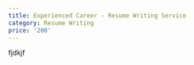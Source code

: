 ```yaml
---
title: Experienced Career - Resume Writing Service
category: Resume Writing
price: '200'
---
```

fjdkjf
